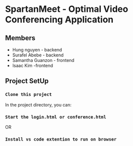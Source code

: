 # SpartanMeet - Optimal Video Conferencing Application

## Members
- Hung nguyen - backend
- Surafel Abebe - backend
- Samantha Guanzon - frontend
- Isaac Kim -frontend

## Project SetUp

### `Clone this project`

In the project directory, you can:

### `Start the login.html or conference.html`

OR

### `Install vs code extention to run on browser`



